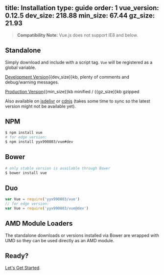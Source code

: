 title: Installation
type: guide
order: 1
vue_version: 0.12.5
dev_size: 218.88
min_size: 67.44
gz_size: 21.93
---

> **Compatibility Note:** Vue.js does not support IE8 and below.

## Standalone

Simply download and include with a script tag. `Vue` will be registered as a global variable.

<div id="downloads">
<a class="button" href="https://raw.github.com/yyx990803/vue/{{vue_version}}/dist/vue.js" download>Development Version</a><span class="light info">{{dev_size}}kb, plenty of comments and debug/warning messages.</span>

<a class="button" href="https://raw.github.com/yyx990803/vue/{{vue_version}}/dist/vue.min.js" download>Production Version</a><span class="light info">{{min_size}}kb minified / {{gz_size}}kb gzipped</span>
</div>

Also available on [jsdelivr](//cdn.jsdelivr.net/vue/{{vue_version}}/vue.min.js) or [cdnjs](//cdnjs.cloudflare.com/ajax/libs/vue/{{vue_version}}/vue.min.js) (takes some time to sync so the latest version might not be available yet).

## NPM

``` bash
$ npm install vue
# for edge version:
$ npm install yyx990803/vue#dev
```

## Bower

``` bash
# only stable version is available through Bower
$ bower install vue
```

## Duo

```js
var Vue = require('yyx990803/vue')
// for edge version:
var Vue = require('yyx990803/vue@dev')
```

## AMD Module Loaders

The standalone downloads or versions installed via Bower are wrapped with UMD so they can be used directly as an AMD module.

## Ready?

[Let's Get Started](/guide/).
